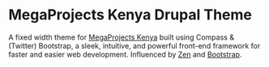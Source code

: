 # MegaProjects Kenya Drupal Theme

A fixed width theme for [MegaProjects Kenya][] built using Compass &
(Twitter) Bootstrap, a sleek, intuitive, and powerful front-end
framework for faster and easier web development. Influenced by [Zen][]
and [Bootstrap][].

[MegaProjects Kenya]: http://www.megaprojects.co.ke
[Zen]: http://www.drupal.org/project/zen
[Bootstrap]: http://www.drupal.org/project/bootstrap
